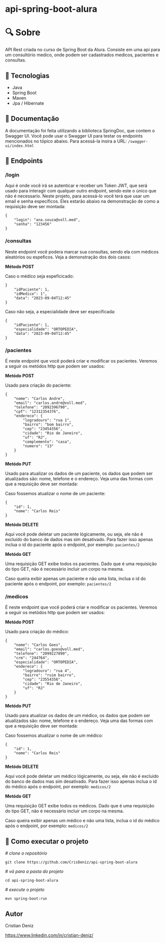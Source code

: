 # api-spring-boot-alura

# 🔍 Sobre
API Rest criada no curso de Spring Boot da Alura. Consiste em uma api para um consultório medico, onde podem ser cadastrados medicos, pacientes e consultas.

## 🤖 Tecnologias
- Java
- Spring Boot
- Maven
- Jpa / Hibernate

## 📖 Documentação
A documentação foi feita utilizando a biblioteca SpringDoc, que contem o Swagger UI. Você pode usar o Swagger UI para testar os endpoints mencionados no tópico abaixo. 
Para acessá-la insira a URL: ```/swagger-ui/index.html```

## 👀 Endpoints

### /login
Aqui é onde você irá se autenticar e receber um Token JWT, que será usado para interagir com qualquer outro endpoint, sendo este o único que não é necessario. Neste projeto, para 
acessá-lo você terá que usar um email e senha específicos. Eles estarão abaixo na demonstração de como a requisição deve ser montada:

```
{
	"login": "ana.souza@voll.med",
	"senha": "123456"
}
```

### /consultas
Neste endpoint você podera marcar sua consultas, sendo ela com médicos aleatórios ou espeficos. Veja a demonstração dos dois casos:

**Método POST**

Caso o médico seja espeficicado:
```
}
	"idPaciente": 1,
	"idMedico": 1",
	"data": "2023-09-04T12:45"
}
```
Caso não seja, a especialidade deve ser especificada:

```
{
	"idPaciente": 1,
	"especialidade": "ORTOPEDIA",
	"data": "2023-09-04T12:45"
}
```

### /pacientes
É neste endpoint que você poderá criar e modificar os pacientes. Veremos a seguir os metódos http que podem ser usados:

**Metódo POST**

Usado para criação do paciente:

```
{
	"nome": "Carlos Andre",
	"email": "carlos.andre@voll.med",
	"telefone": "2092396790",
	"cpf": "12312354376",
	"endereco": {
		"logradouro": "rua 1",
		"bairro": "bom bairro",
		"cep": "23454356",
		"cidade": "Rio de Janeiro",
		"uf": "RJ",
		"complemento": "casa",
		"numero": "13"
	}
}
```

**Metódo PUT**

Usado para atualizar os dados de um paciente, os dados que podem ser atualizados são: nome, telefone e o endereço. Veja uma das formas com que a requisição deve ser montada:

Caso fossemos atualizar o nome de um paciente:
```
{
	"id": 1,
	"nome": "Carlos Reis"
}
```

**Metódo DELETE**

Aqui você pode deletar um paciente lógicamente, ou seja, ele não é excluido do banco de dados mas sim desativado.
Para fazer isso apenas inclua o id do paciente após o endpoint, por exemplo: ``` pacientes/2 ```

**Metódo GET**

Uma requisição GET exibe todos os pacientes. Dado que é uma requisição do tipo GET, não é necessário incluir um corpo na mesma.

Caso queira exibir apenas um paciente e não uma lista, inclua o id do paciente após o endpoint, por exemplo: ``` pacientes/2 ```

### /medicos
É neste endpoint que você poderá criar e modificar os pacientes. Veremos a seguir os metódos http que podem ser usados:

**Metódo POST**

Usado para criação do médico:

```
{
	"nome": "Carlos Goes",
	"email": "carlos.goes@voll.med",
	"telefone": "2099227890",
	"crm": "244764",
	"especialidade": "ORTOPEDIA",
	"endereco": {
		"logradouro": "rua 4",
		"bairro": "ruim bairro",
		"cep": "23554356",
		"cidade": "Rio de Janeiro",
		"uf": "RJ"
	}
}
```

**Metódo PUT**

Usado para atualizar os dados de um médico, os dados que podem ser atualizados são: nome, telefone e o endereço. Veja uma das formas com que a requisição deve ser montada:

Caso fossemos atualizar o nome de um médico:
```
{
	"id": 1,
	"nome": "Carlos Reis"
}
```

**Metódo DELETE**

Aqui você pode deletar um médico lógicamente, ou seja, ele não é excluido do banco de dados mas sim desativado.
Para fazer isso apenas inclua o id do médico após o endpoint, por exemplo: ``` medicos/2 ```

**Metódo GET**

Uma requisição GET exibe todos os médicos. Dado que é uma requisição do tipo GET, não é necessário incluir um corpo na mesma.

Caso queira exibir apenas um médico e não uma lista, inclua o id do médico após o endpoint, por exemplo: ``` medicos/2 ```


## 🏃 Como executar o projeto

*# clone o repositório*

```
git clone https://github.com/CrisDeniz/api-spring-boot-alura
```

*# vá para a pasta do projeto*

```
cd api-spring-boot-alura
```

*# execute o projeto*

```
mvn spring-boot:run
```

## Autor

Cristian Deniz

https://www.linkedin.com/in/cristian-deniz/
